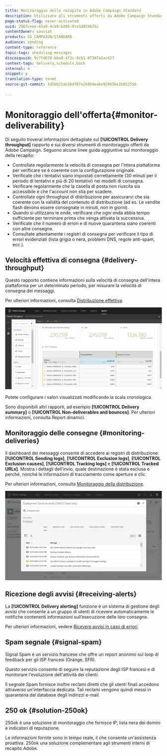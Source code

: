 ```yaml
---
title: Monitoraggio della recapito in Adobe Campaign Standard
description: Utilizzate gli strumenti offerti da Adobe Campaign Standard per monitorare la recapito della piattaforma.
page-status-flag: never-activated
uuid: 286fceee-65a9-4cb9-b205-9ce5d024675c
contentOwner: sauviat
products: SG_CAMPAIGN/STANDARD
audience: sending
content-type: reference
topic-tags: sheduling-messages
discoiquuid: 9c7fd670-bba9-4f3c-8cb1-87397a1acd27
context-tags: delivery,schedule,back
internal: n
snippet: y
translation-type: tm+mt
source-git-commit: 1d5bb21ab16df87e268b9eabe92965be1b052556

---
```



# Monitoraggio dell'offerta{#monitor-deliverability}

Di seguito troverai informazioni dettagliate sul **[!UICONTROL Delivery throughput]** rapporto e sui diversi strumenti di monitoraggio offerti da Adobe Campaign. Seguono alcune linee guida aggiuntive sul monitoraggio della recapito:
* Controllate regolarmente la velocità di consegna per l'intera piattaforma per verificare se è coerente con la configurazione originale.
* Verificate che i tentativi siano impostati correttamente (30 minuti per il periodo di tentativi e più di 20 tentativi) nei modelli di consegna.
* Verificare regolarmente che la casella di posta non riuscita sia accessibile e che l'account non stia per scadere.
* Controllate ogni throughput di distribuzione per assicurarvi che sia coerente con la validità del contenuto di distribuzione (ad es. Le vendite flash devono essere consegnate in minuti, non in giorni).
* Quando si utilizzano le onde, verificare che ogni onda abbia tempo sufficiente per terminare prima che venga attivata la successiva.
* Verificate che il numero di errori e di nuove quarantena siano coerenti con altre consegne.
* Consultate attentamente i registri di consegna per verificare il tipo di errori evidenziati (lista grigia o nera, problemi DNS, regole anti-spam, ecc.).

## Velocità effettiva di consegna {#delivery-throughput}

Questo rapporto contiene informazioni sulla velocità di consegna dell'intera piattaforma per un determinato periodo, per misurare la velocità di consegna dei messaggi.

Per ulteriori informazioni, consulta [Distribuzione effettiva](../../reporting/using/delivery-throughput.md).

![](assets/delivery_reports_1.png)

Potete configurare i valori visualizzati modificando la scala cronologica.

Sono disponibili altri rapporti, ad esempio **[!UICONTROL Delivery summary]** o **[!UICONTROL Non-deliverables and bounces]**. Per ulteriori informazioni, consulta Report [](../../reporting/using/about-dynamic-reports.md)dinamici.

## Monitoraggio delle consegne {#monitoring-deliveries}

Il dashboard dei messaggi consente di accedere ai registri di distribuzione: **[!UICONTROL Sending logs]**, **[!UICONTROL Exclusion logs]**, **[!UICONTROL Exclusion causes]**, **[!UICONTROL Tracking logs]** e **[!UICONTROL Tracked URLs]**. Mostra i dettagli dell’invio, quale destinazione è stata esclusa e perché, nonché le informazioni di tracciamento come aperture e clic.

Per ulteriori informazioni, consulta [Monitoraggio della distribuzione](../../sending/using/monitoring-a-delivery.md).

![](assets/sending_delivery1.png)

## Ricezione degli avvisi {#receiving-alerts}

La **[!UICONTROL Delivery alerting]** funzione è un sistema di gestione degli avvisi che consente a un gruppo di utenti di ricevere automaticamente le notifiche contenenti informazioni sull’esecuzione delle loro consegne.

Per ulteriori informazioni, vedere [Ricevere avvisi in caso di errori](../../sending/using/receiving-alerts-when-failures-happen.md).

## Spam segnale {#signal-spam}

Signal Spam è un servizio francese che offre un report anonimo sul loop di feedback per gli ISP francesi (Orange, SFR).

Questo servizio consente di seguire la reputazione degli ISP francesi e di monitorare l'evoluzione dell'attività dei clienti.

Il segnale Spam fornisce inoltre reclami diretti che gli utenti finali accedono attraverso un'interfaccia dedicata. Tali reclami vengono quindi messi in quarantena dal database degli indirizzi e-mail.

## 250 ok {#solution-250ok}

250ok è una soluzione di monitoraggio che fornisce IP, lista nera dei domini e indicatori di reputazione.

Le informazioni fornite sono in tempo reale, il che consente un'assistenza proattiva. 250ok una soluzione complementare agli strumenti interni di recapito Adobe.
